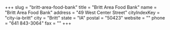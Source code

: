 +++
slug = "britt-area-food-bank"
title = "Britt Area Food Bank"
name = "Britt Area Food Bank"
address = "49 West Center Street"
cityIndexKey = "city-ia-britt"
city = "Britt"
state = "IA"
postal = "50423"
website = ""
phone = "641 843-3064"
fax = ""
+++
